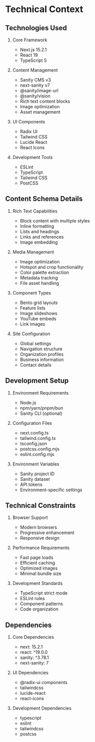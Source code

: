 # Technical Context

## Technologies Used
1. Core Framework
   - Next.js 15.2.1
   - React 19
   - TypeScript 5

2. Content Management
   - Sanity CMS v3
   - next-sanity v7
   - @sanity/image-url
   - @sanity/vision
   - Rich text content blocks
   - Image optimization
   - Asset management

3. UI Components
   - Radix UI
   - Tailwind CSS
   - Lucide React
   - React Icons

4. Development Tools
   - ESLint
   - TypeScript
   - Tailwind CSS
   - PostCSS

## Content Schema Details
1. Rich Text Capabilities
   - Block content with multiple styles
   - Inline formatting
   - Lists and headings
   - Links and references
   - Image embedding

2. Media Management
   - Image optimization
   - Hotspot and crop functionality
   - Color palette extraction
   - Metadata tracking
   - File asset handling

3. Component Types
   - Bento grid layouts
   - Feature lists
   - Image slideshows
   - YouTube embeds
   - Link images

4. Site Configuration
   - Global settings
   - Navigation structure
   - Organization profiles
   - Business information
   - Contact details

## Development Setup
1. Environment Requirements
   - Node.js
   - npm/yarn/pnpm/bun
   - Sanity CLI (optional)

2. Configuration Files
   - next.config.ts
   - tailwind.config.ts
   - tsconfig.json
   - postcss.config.mjs
   - eslint.config.mjs

3. Environment Variables
   - Sanity project ID
   - Sanity dataset
   - API tokens
   - Environment-specific settings

## Technical Constraints
1. Browser Support
   - Modern browsers
   - Progressive enhancement
   - Responsive design

2. Performance Requirements
   - Fast page loads
   - Efficient caching
   - Optimized images
   - Minimal bundle size

3. Development Standards
   - TypeScript strict mode
   - ESLint rules
   - Component patterns
   - Code organization

## Dependencies
1. Core Dependencies
   - next: 15.2.1
   - react: ^19.0.0
   - sanity: ^3.78.1
   - next-sanity: 7

2. UI Dependencies
   - @radix-ui components
   - tailwindcss
   - lucide-react
   - react-icons

3. Development Dependencies
   - typescript
   - eslint
   - tailwindcss
   - postcss 